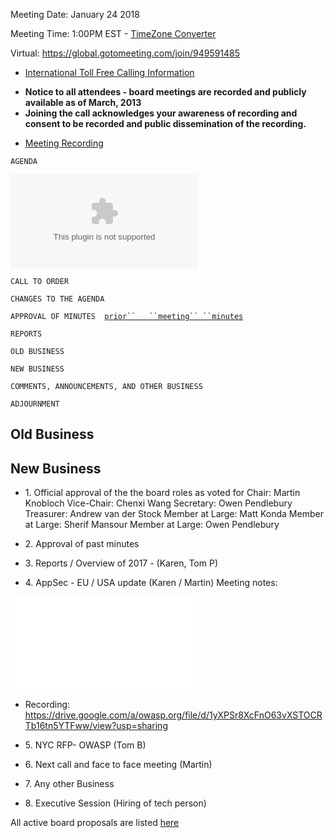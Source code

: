 Meeting Date: January 24 2018

Meeting Time: 1:00PM EST - [TimeZone
Converter](https://www.timeanddate.com/worldclock/fixedtime.html?msg=OWASP+Board+Meeting%2C+January+24+2018&iso=20180124T19&p1=16&ah=1&am=30)

Virtual: <https://global.gotomeeting.com/join/949591485>

  - [International Toll Free Calling
    Information](International_Toll_Free_Calling_Information "wikilink")

<!-- end list -->

  - **Notice to all attendees - board meetings are recorded and publicly
    available as of March, 2013**
  - **Joining the call acknowledges your awareness of recording and
    consent to be recorded and public dissemination of the recording.**

<!-- end list -->

  - [Meeting
    Recording](https://drive.google.com/open?id=11a6IBsTrpQM7d7HYPExXgbjgocf1kUFO)

`AGENDA`

![24_January_PPT.pptx](24_January_PPT.pptx "24_January_PPT.pptx")

`CALL TO ORDER`

`CHANGES TO THE AGENDA`

`APPROVAL OF MINUTES  `[`prior``   ``meeting``
 ``minutes`](https://docs.google.com/document/d/1PBIQJq8RDNDI6Bcm6nBypw7r4xMeTgPQhFQzgp3IRRw/edit?usp=sharing)

`REPORTS`

`OLD BUSINESS`

`NEW BUSINESS`

`COMMENTS, ANNOUNCEMENTS, AND OTHER BUSINESS`

`ADJOURNMENT`

## Old Business

## New Business

  - 1\. Official approval of the the board roles as voted for
    Chair: Martin Knobloch
    Vice-Chair: Chenxi Wang
    Secretary: Owen Pendlebury
    Treasurer: Andrew van der Stock
    Member at Large: Matt Konda
    Member at Large: Sherif Mansour
    Member at Large: Owen Pendlebury

<!-- end list -->

  - 2\. Approval of past minutes

<!-- end list -->

  - 3\. Reports / Overview of 2017 - (Karen, Tom P)

<!-- end list -->

  - 4\. AppSec - EU / USA update (Karen / Martin)
    Meeting notes:

![22_January_Conference_Call.pdf](22_January_Conference_Call.pdf
"22_January_Conference_Call.pdf")

  -
    Recording:
    <https://drive.google.com/a/owasp.org/file/d/1yXPSr8XcFnO63vXSTOCRTb16tn5YTFww/view?usp=sharing>

<!-- end list -->

  - 5\. NYC RFP- OWASP (Tom B)

<!-- end list -->

  - 6\. Next call and face to face meeting (Martin)

<!-- end list -->

  - 7\. Any other Business

<!-- end list -->

  - 8\. Executive Session (Hiring of tech person)

All active board proposals are listed
[here](https://drive.google.com/folderview?id=0BxSfMVkfLvslVXdvUFV3NkxucWc&usp=sharing)